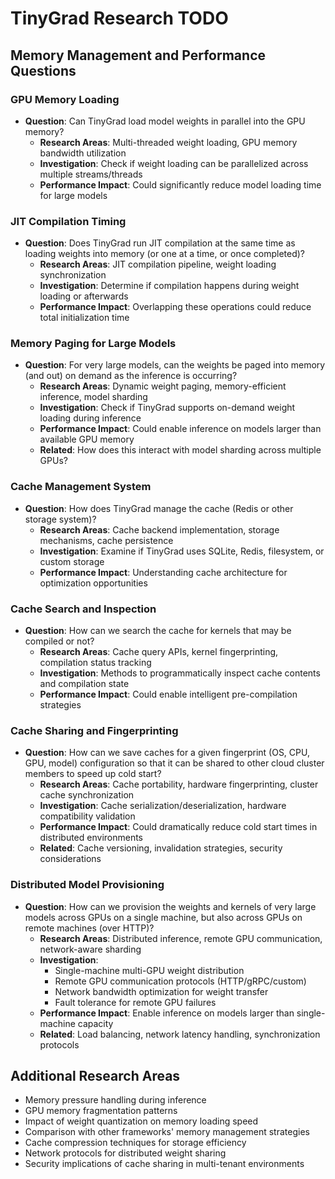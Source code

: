 # TinyGrad Research TODO

## Memory Management and Performance Questions

### GPU Memory Loading
- **Question**: Can TinyGrad load model weights in parallel into the GPU memory?
  - **Research Areas**: Multi-threaded weight loading, GPU memory bandwidth utilization
  - **Investigation**: Check if weight loading can be parallelized across multiple streams/threads
  - **Performance Impact**: Could significantly reduce model loading time for large models

### JIT Compilation Timing
- **Question**: Does TinyGrad run JIT compilation at the same time as loading weights into memory (or one at a time, or once completed)?
  - **Research Areas**: JIT compilation pipeline, weight loading synchronization
  - **Investigation**: Determine if compilation happens during weight loading or afterwards
  - **Performance Impact**: Overlapping these operations could reduce total initialization time

### Memory Paging for Large Models
- **Question**: For very large models, can the weights be paged into memory (and out) on demand as the inference is occurring?
  - **Research Areas**: Dynamic weight paging, memory-efficient inference, model sharding
  - **Investigation**: Check if TinyGrad supports on-demand weight loading during inference
  - **Performance Impact**: Could enable inference on models larger than available GPU memory
  - **Related**: How does this interact with model sharding across multiple GPUs?

### Cache Management System
- **Question**: How does TinyGrad manage the cache (Redis or other storage system)?
  - **Research Areas**: Cache backend implementation, storage mechanisms, cache persistence
  - **Investigation**: Examine if TinyGrad uses SQLite, Redis, filesystem, or custom storage
  - **Performance Impact**: Understanding cache architecture for optimization opportunities

### Cache Search and Inspection
- **Question**: How can we search the cache for kernels that may be compiled or not?
  - **Research Areas**: Cache query APIs, kernel fingerprinting, compilation status tracking
  - **Investigation**: Methods to programmatically inspect cache contents and compilation state
  - **Performance Impact**: Could enable intelligent pre-compilation strategies

### Cache Sharing and Fingerprinting
- **Question**: How can we save caches for a given fingerprint (OS, CPU, GPU, model) configuration so that it can be shared to other cloud cluster members to speed up cold start?
  - **Research Areas**: Cache portability, hardware fingerprinting, cluster cache synchronization
  - **Investigation**: Cache serialization/deserialization, hardware compatibility validation
  - **Performance Impact**: Could dramatically reduce cold start times in distributed environments
  - **Related**: Cache versioning, invalidation strategies, security considerations

### Distributed Model Provisioning
- **Question**: How can we provision the weights and kernels of very large models across GPUs on a single machine, but also across GPUs on remote machines (over HTTP)?
  - **Research Areas**: Distributed inference, remote GPU communication, network-aware sharding
  - **Investigation**:
    - Single-machine multi-GPU weight distribution
    - Remote GPU communication protocols (HTTP/gRPC/custom)
    - Network bandwidth optimization for weight transfer
    - Fault tolerance for remote GPU failures
  - **Performance Impact**: Enable inference on models larger than single-machine capacity
  - **Related**: Load balancing, network latency handling, synchronization protocols

## Additional Research Areas
- Memory pressure handling during inference
- GPU memory fragmentation patterns
- Impact of weight quantization on memory loading speed
- Comparison with other frameworks' memory management strategies
- Cache compression techniques for storage efficiency
- Network protocols for distributed weight sharing
- Security implications of cache sharing in multi-tenant environments